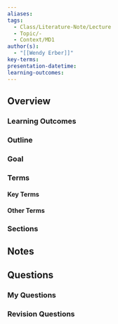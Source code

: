 ```yaml
---
aliases: 
tags:
  - Class/Literature-Note/Lecture
  - Topic/-
  - Context/MD1
author(s):
  - "[[Wendy Erber]]"
key-terms: 
presentation-datetime: 
learning-outcomes:
---
```



## Overview
### Learning Outcomes

### Outline

### Goal

### Terms
#### Key Terms

#### Other Terms

### Sections


## Notes


## Questions

### My Questions
### Revision Questions




